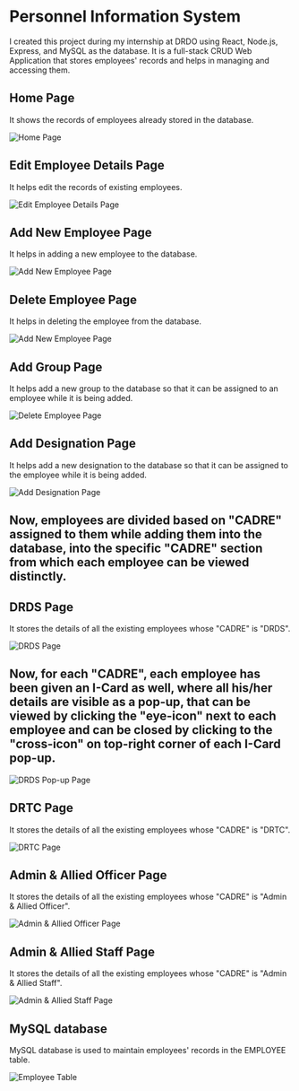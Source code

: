 # Personnel Information System

I created this project during my internship at DRDO using React, Node.js, Express, and MySQL as the database. It is a full-stack CRUD Web Application that stores employees' records and helps in managing and accessing them.

## Home Page

It shows the records of employees already stored in the database.

![Home Page](https://github.com/goelshivam931/Personnel-Information-System/blob/master/sample_images/Picture1.png)


## Edit Employee Details Page

It helps edit the records of existing employees.

![Edit Employee Details Page](https://github.com/goelshivam931/Personnel-Information-System/blob/master/sample_images/Picture2.png)

## Add New Employee Page

It helps in adding a new employee to the database.

![Add New Employee Page](https://github.com/goelshivam931/Personnel-Information-System/blob/master/sample_images/Picture3.png)

## Delete Employee Page

It helps in deleting the employee from the database.

![Add New Employee Page](https://github.com/goelshivam931/Personnel-Information-System/blob/master/sample_images/Picture4.png)

## Add Group Page

It helps add a new group to the database so that it can be assigned to an employee while it is being added.

![Delete Employee Page](https://github.com/goelshivam931/Personnel-Information-System/blob/master/sample_images/Picture5.png)

## Add Designation Page

It helps add a new designation to the database so that it can be assigned to the employee while it is being added.

![Add Designation Page](https://github.com/goelshivam931/Personnel-Information-System/blob/master/sample_images/Picture6.png)


## Now, employees are divided based on "CADRE" assigned to them while adding them into the database, into the specific "CADRE" section from which each employee can be viewed distinctly.


## DRDS Page

It stores the details of all the existing employees whose "CADRE" is "DRDS".

![DRDS Page](https://github.com/goelshivam931/Personnel-Information-System/blob/master/sample_images/Picture7.png)

## Now, for each "CADRE", each employee has been given an I-Card as well, where all his/her details are visible as a pop-up, that can be viewed by clicking the "eye-icon" next to each employee and can be closed by clicking to the "cross-icon" on top-right corner of each I-Card pop-up.

![DRDS Pop-up Page](https://github.com/goelshivam931/Personnel-Information-System/blob/master/sample_images/Picture12.png)


## DRTC Page

It stores the details of all the existing employees whose "CADRE" is "DRTC".

![DRTC Page](https://github.com/goelshivam931/Personnel-Information-System/blob/master/sample_images/Picture8.png)


## Admin & Allied Officer Page

It stores the details of all the existing employees whose "CADRE" is "Admin & Allied Officer".

![Admin & Allied Officer Page](https://github.com/goelshivam931/Personnel-Information-System/blob/master/sample_images/Picture9.png)


## Admin & Allied Staff Page

It stores the details of all the existing employees whose "CADRE" is "Admin & Allied Staff".

![Admin & Allied Staff Page](https://github.com/goelshivam931/Personnel-Information-System/blob/master/sample_images/Picture10.png)


## MySQL database

MySQL database is used to maintain employees' records in the EMPLOYEE table.

![Employee Table](https://github.com/goelshivam931/Personnel-Information-System/blob/master/sample_images/Picture11.png)









